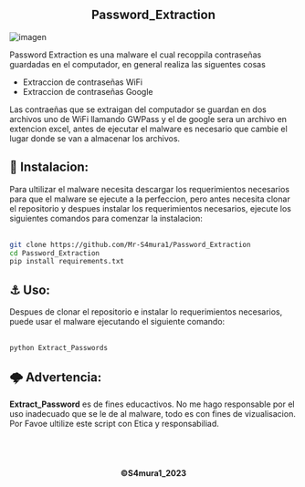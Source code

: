 <h2 align="center">Password_Extraction</h2>

![imagen](https://github.com/Mr-S4mura1/Password_Extraction/assets/113269686/e178e04b-d93b-434e-bb36-bce717c1f45f)

Password Extraction es una malware el cual recoppila contraseñas guardadas en el computador, en general realiza las siguentes cosas

- Extraccion de contraseñas WiFi
- Extraccion de contraseñas Google

Las contraeñas que se extraigan del computador se guardan en dos archivos uno de WiFi llamando GWPass y el de google sera un archivo en extencion excel, antes de ejecutar el malware es necesario que cambie el lugar donde se van a almacenar los archivos.

<h2>📃 Instalacion:</h2>
Para ultilizar el malware necesita descargar los requerimientos necesarios para que el malware se ejecute a la perfeccion, pero antes necesita clonar el repositorio y despues instalar los requerimientos necesarios, ejecute los siguientes comandos para comenzar la instalacion: <br> <br>

```sh
git clone https://github.com/Mr-S4mura1/Password_Extraction
cd Password_Extraction
pip install requirements.txt
```

<h2> ️⚓ Uso:</h2>
Despues de clonar el repositorio e instalar lo requerimientos necesarios, puede usar el malware ejecutando el siguiente comando: <br> <br>

```sh
python Extract_Passwords
```

<h2>🌩️ Advertencia:</h2>
<strong>Extract_Password</strong> es de fines educactivos. No me hago responsable por el uso inadecuado que se le de al malware, todo es con fines de vizualisacion.  Por Favoe ultilize este script con Etica y responsabiliad.
<br>
<br>
<br>
<br>

<h4 align="center">©S4mura1_2023</h4>
